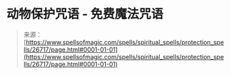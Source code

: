<!--yml

category: 未分类

date: 2024-06-12 19:15:04

-->

# 动物保护咒语 - 免费魔法咒语

> 来源：[https://www.spellsofmagic.com/spells/spiritual_spells/protection_spells/26717/page.html#0001-01-01](https://www.spellsofmagic.com/spells/spiritual_spells/protection_spells/26717/page.html#0001-01-01)
